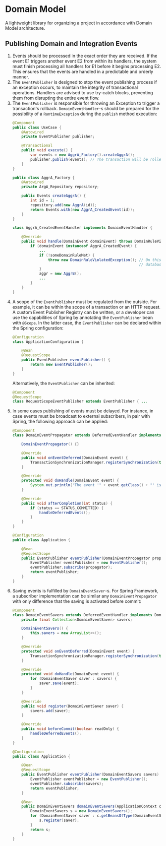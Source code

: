 # Domain Model

A lightweight library for organizing a project in accordance with Domain Model architecture.

## Publishing Domain and Integration Events

1. Events should be processed in the exact order they are received. If the event E1 triggers another event E2 from
   within its handlers, the system must finish processing all handlers for E1 before it begins processing E2. This
   ensures that the events are handled in a predictable and orderly manner.
2. The `EventPublisher` is designed to stop the event publishing process if an exception occurs, to maintain the
   integrity of transactional operations. Handlers are advised to use try-catch blocks, preventing them from disrupting
   the entire event flow.
3. The `EventPublisher` is responsible for throwing an Exception to trigger a transaction's rollback.
   `DomainEventHandler`-s should be prepared for the possibility of a `RuntimeException` during the `publish` method
   execution:
   ```java
   @Component
   public class UseCase {
       @Autowired
       private EventPublisher publisher;

       @Transactional
       public void execute() {
           var events = new AggrA_Factory().createAggrA();
           publisher.publish(events); // The transaction will be rolled back, only if this method throws an exception.
       }
   }
   
   public class AggrA_Factory {
       @Autowired
       private ArgA_Repository repository;

       public Events createAggrA() {
           int id = 1;
           repository.add(new AggrA(id));
           return Events.with(new AggrA_CreatedEvent(id));
       }
   }
   
   class AggrA_CreatedEventHandler implements DomainEventHandler {

       @Override
       public void handle(DomainEvent domainEvent) throws DomainRuleViolatedException {
           if (domainEvent instanceof AggrA_CreatedEvent) {
               ...
               if (!someDomainRuleMet) {
                   throw new DomainRuleViolatedException(); // On this exception, the whole chain of changes in the
                                                            // database must be rolled back 
               }
               aggr = new AggrB();
               ...
           }
       }
   }
   ```
4. A scope of the `EventPublisher` must be regulated from the outside. For example, it can be within the scope of
   a transaction or an HTTP request. A custom Event Publisher Registry can be written, or a developer can use the
   capabilities of Spring by annotating the `EventPublisher` bean with `@Scope`. In the latter case, the
   `EventPublisher` can be declared within the Spring configuration:
   ```java
   @Configuration
   class ApplicationConfiguration {

       @Bean
       @RequestScope
       public EventPublisher eventPublisher() {
           return new EventPublisher();
       }
   }
   ```
   Alternatively, the `EventPublisher` can be inherited:
   ```java
   @Component
   @RequestScope
   class RequestScopeEventPublisher extends EventPublisher { ...
   ```
5. In some cases publishing of events must be delayed. For instance, in case events must be broadcast to
   external subscribers, in pair with Spring, the following approach can be applied:
   ```java
   @Component
   class DomainEventPropagator extends DeferredEventHandler implements TransactionSynchronization {
   
       DomainEventPropagator() {}
   
       @Override
       public void onEventDeferred(DomainEvent event) {
           TransactionSynchronizationManager.registerSynchronization(this);
       }
   
       @Override
       protected void doHandle(DomainEvent event) {
           System.out.println("The event '" + event.getClass() + "' is being propagated (not implemented).");
       }
   
       @Override
       public void afterCompletion(int status) {
           if (status == STATUS_COMMITTED) {
               handleDeferredEvents();
           }
       }
   }
   
   @Configuration
   public class Application {

       @Bean
       @RequestScope
       public EventPublisher eventPublisher(DomainEventPropagator propagator) {
           EventPublisher eventPublisher = new EventPublisher();
           eventPublisher.subscribe(propagator);
           return eventPublisher;
       }
   }
   ```
6. Saving events is fulfilled by `DomainEventSaver`-s. For Spring Framework, a subscriber implementation can be
   similar any `DomainEventPropagator` with only difference that the saving is activated before commit:
   ```java
   @Component
   class DomainEventSavers extends DeferredEventHandler implements DomainEventSaverRegistry, TransactionSynchronization {
       private final Collection<DomainEventSaver> savers;
   
       DomainEventSavers() {
           this.savers = new ArrayList<>();
       }
   
       @Override
       protected void onEventDeferred(DomainEvent event) {
           TransactionSynchronizationManager.registerSynchronization(this);
       }
   
       @Override
       protected void doHandle(DomainEvent event) {
           for (DomainEventSaver saver : savers) {
               saver.save(event);
           }
       }
   
       @Override
       public void register(DomainEventSaver saver) {
           savers.add(saver);
       }
   
       @Override
       public void beforeCommit(boolean readOnly) {
           handleDeferredEvents();
       }
   }
   
   @Configuration
   public class Application {

       @Bean
       @RequestScope
       public EventPublisher eventPublisher(DomainEventSavers savers) {
           EventPublisher eventPublisher = new EventPublisher();
           eventPublisher.subscribe(savers);
           return eventPublisher;
       }
   
       @Bean
       public DomainEventSavers domainEventSavers(ApplicationContext c) {
           DomainEventSavers s = new DomainEventSavers();
           for (DomainEventSaver saver : c.getBeansOfType(DomainEventSaver.class).values()) {
               s.register(saver);
           }
           return s;
       }
   }
   ```
<!--7. (LAB)
   It might be more safe and indeed faster to use a TreeMap registry for savers. This protects from calling
   different savers for the same event, as a result, there is a small chance that some SQL update occurs
   twice due to the same `if (domainEvent instanceof ...)` expression in different classes. A drawback of
   such approach is that a developer must always remember to register the saver for every new event... However,
   in the current approach teh developer is also required to register each new saver, more rare of cource, but
   anyway. Another benefit of a DomainEventSaverGroup is that all savers can be added to it using annotations.
   There is nothing wrong if the DomainEventSaverGroup is a singleton. Alternatively, some scanner can be
   implemented which finds all DomainEventSaver implementations within a desired package.
8.
 ```java
 DomainEventSaverGroup saver = ...
 DomainEventSaver s1 = _domainEvent -> jdbc.update("...
 saver.add(s);
 ...
 saver.save(domainEvent);
 
 class DomainEventSaverGroup {
     
     void add(DomainEventSaver s) throws SaverAlreadyRegisteredException {...
     
     void save(DomainEvent domainEvent) {
         var s = treeMap.get(domainEvent.getClass());
         s.save(domainEvent);
     }
 }

 class ElectionEventSaver implements DomainEventSaver<ElectionAnnouncedSaver> {...
 ```
It's impossible to generify savers without registration needs:
 ```java
 public class A implements I<E1>, I<E2> { // compilation error
 ```
For easy scan
 ```
 @RegisteredFor({ EventA.class, EventB.class }) // throw exception from registry for duplicates at app start
 class ElectionEventSaver implements DomainEventSaver {
 ```
How to avoid a developer forget to register saver? Use the registry inside the Infra layer!
 ```
 @Component
 class ElectionEventSaver {
     private JdbcTemplate jdbc;
     
     @PostConstruct  // Not necessary. It can be a dedicated interface
     public configure(SaverRegistryConfig r) {
         r
         .add(EventA.class, event -> {
             jdbc.update("..
         })
         .add(EventB.class, event -> {... )
     }
 }
 class SaverRegistry implements SaverRegistryConfig, DomainEventSaver {
     @Override
     void add() ...
     @Override
     void save(DomainEvent event) ...
 }
 ```-->

<!-- 
## Deploying to Maven Central

1. Attach two plugins:
   - maven-source-plugin
   - maven-javadoc-plugin
2. Execute
   ```
   mvn clean install -DcreateChecksum=true
   ```
3. In shell, go to .m2/repositories/../<installed-artifacts> and exec `gpg -ab <file-name>`
for *.pom, *.jar, *-sources.jar, *-javadoc.jar
4. make a dir hierarchy org/bayaweaver/2.0.0/domain-model and place all 4x3 files (sources, their sha1, md5, sca)
5. zip 'org'
6. Deploy to https://central.sonatype.com/publishing/deployments
-->